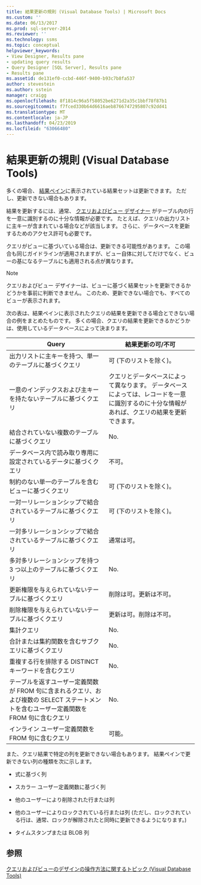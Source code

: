 ```yaml
---
title: 結果更新の規則 (Visual Database Tools) | Microsoft Docs
ms.custom: ''
ms.date: 06/13/2017
ms.prod: sql-server-2014
ms.reviewer: ''
ms.technology: ssms
ms.topic: conceptual
helpviewer_keywords:
- View Designer, Results pane
- updating query results
- Query Designer [SQL Server], Results pane
- Results pane
ms.assetid: de131ef0-ccbd-446f-9400-b93c7b8fa537
author: stevestein
ms.author: sstein
manager: craigg
ms.openlocfilehash: 8f1814c96a5f58052be6271d2a35c1bbf78f87b1
ms.sourcegitcommit: f7fced330b64d6616aeb8766747295807c92dd41
ms.translationtype: MT
ms.contentlocale: ja-JP
ms.lasthandoff: 04/23/2019
ms.locfileid: "63066480"
---
```

# <a name="rules-for-updating-results-visual-database-tools"></a>結果更新の規則 (Visual Database Tools)
  多くの場合、 [結果ペイン](visual-database-tools.md)に表示されている結果セットは更新できます。 ただし、更新できない場合もあります。  
  
 結果を更新するには、通常、 [クエリおよびビュー デザイナー](query-and-view-designer-tools-visual-database-tools.md) がテーブル内の行を一意に識別するのに十分な情報が必要です。 たとえば、クエリの出力リストに主キーが含まれている場合などが該当します。 さらに、データベースを更新するためのアクセス許可も必要です。  
  
 クエリがビューに基づいている場合は、更新できる可能性があります。 この場合も同じガイドラインが適用されますが、ビュー自体に対してだけでなく、ビューの基になるテーブルにも適用される点が異なります。  
  
> [!NOTE]  
>  クエリおよびビュー デザイナーは、ビューに基づく結果セットを更新できるかどうかを事前に判断できません。 このため、更新できない場合でも、すべてのビューが表示されます。  
  
 次の表は、結果ペインに表示されたクエリの結果を更新できる場合とできない場合の例をまとめたものです。 多くの場合、クエリの結果を更新できるかどうかは、使用しているデータベースによって決まります。  
  
|Query|結果更新の可/不可|  
|-----------|-----------------------------|  
|出力リストに主キーを持つ、単一のテーブルに基づくクエリ|可 (下のリストを除く)。|  
|一意のインデックスおよび主キーを持たないテーブルに基づくクエリ|クエリとデータベースによって異なります。 データベースによっては、レコードを一意に識別するのに十分な情報があれば、クエリの結果を更新できます。|  
|結合されていない複数のテーブルに基づくクエリ|No.|  
|データベース内で読み取り専用に設定されているデータに基づくクエリ|不可。|  
|制約のない単一のテーブルを含むビューに基づくクエリ|可 (下のリストを除く)。|  
|一対一リレーションシップで結合されているテーブルに基づくクエリ|可 (下のリストを除く)。|  
|一対多リレーションシップで結合されているテーブルに基づくクエリ|通常は可。|  
|多対多リレーションシップを持つ 3 つ以上のテーブルに基づくクエリ|No.|  
|更新権限を与えられていないテーブルに基づくクエリ|削除は可。更新は不可。|  
|削除権限を与えられていないテーブルに基づくクエリ|更新は可。削除は不可。|  
|集計クエリ|No.|  
|合計または集約関数を含むサブクエリに基づくクエリ|No.|  
|重複する行を排除する DISTINCT キーワードを含むクエリ|No.|  
|テーブルを返すユーザー定義関数が FROM 句に含まれるクエリ、および複数の SELECT ステートメントを含むユーザー定義関数を FROM 句に含むクエリ|No.|  
|インライン ユーザー定義関数を FROM 句に含むクエリ|可能。|  
  
 また、クエリ結果で特定の列を更新できない場合もあります。 結果ペインで更新できない列の種類を次に示します。  
  
-   式に基づく列  
  
-   スカラー ユーザー定義関数に基づく列  
  
-   他のユーザーにより削除された行または列  
  
-   他のユーザーによりロックされている行または列 (ただし、ロックされている行は、通常、ロックが解除されたと同時に更新できるようになります。)  
  
-   タイムスタンプまたは BLOB 列  
  
## <a name="see-also"></a>参照  
 [クエリおよびビューのデザインの操作方法に関するトピック (Visual Database Tools)](design-queries-and-views-how-to-topics-visual-database-tools.md)  
  
  
